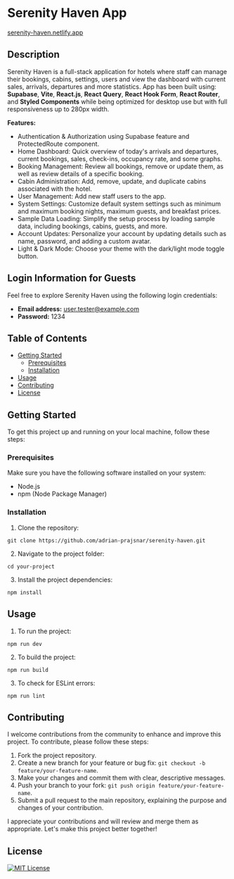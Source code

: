 # Serenity Haven App

[serenity-haven.netlify.app](https://serenity-haven.netlify.app//)

## Description

Serenity Haven is a full-stack application for hotels where staff can manage their bookings, cabins, settings, users and view the dashboard with current sales, arrivals, departures and more statistics. App has been built using: **Supabase**, **Vite**, **React.js**, **React Query**, **React Hook Form**, **React Router**, and **Styled Components** while being optimized for desktop use but with full responsiveness up to 280px width.

**Features:**

- Authentication & Authorization using Supabase feature and ProtectedRoute component.
- Home Dashboard: Quick overview of today's arrivals and departures, current bookings, sales, check-ins, occupancy rate, and some graphs.
- Booking Management: Review all bookings, remove or update them, as well as review details of a specific booking.
- Cabin Administration: Add, remove, update, and duplicate cabins associated with the hotel.
- User Management: Add new staff users to the app.
- System Settings: Customize default system settings such as minimum and maximum booking nights, maximum guests, and breakfast prices.
- Sample Data Loading: Simplify the setup process by loading sample data, including bookings, cabins, guests, and more.
- Account Updates: Personalize your account by updating details such as name, password, and adding a custom avatar.
- Light & Dark Mode: Choose your theme with the dark/light mode toggle button.

## Login Information for Guests

Feel free to explore Serenity Haven using the following login credentials:

- **Email address:** user.tester@example.com
- **Password:** 1234

## Table of Contents

- [Getting Started](#getting-started)
  - [Prerequisites](#prerequisites)
  - [Installation](#installation)
- [Usage](#usage)
- [Contributing](#contributing)
- [License](#license)

## Getting Started

To get this project up and running on your local machine, follow these steps:

### Prerequisites

Make sure you have the following software installed on your system:

- Node.js
- npm (Node Package Manager)

### Installation

1. Clone the repository:

```
git clone https://github.com/adrian-prajsnar/serenity-haven.git
```

2. Navigate to the project folder:

```
cd your-project
```

3. Install the project dependencies:

```
npm install
```

## Usage

1. To run the project:

```
npm run dev
```

2. To build the project:

```
npm run build
```

3. To check for ESLint errors:

```
npm run lint
```

## Contributing

I welcome contributions from the community to enhance and improve this project. To contribute, please follow these steps:

1. Fork the project repository.
2. Create a new branch for your feature or bug fix: `git checkout -b feature/your-feature-name`.
3. Make your changes and commit them with clear, descriptive messages.
4. Push your branch to your fork: `git push origin feature/your-feature-name`.
5. Submit a pull request to the main repository, explaining the purpose and changes of your contribution.

I appreciate your contributions and will review and merge them as appropriate. Let's make this project better together!

## License

[![MIT License](https://img.shields.io/badge/License-MIT-green.svg)](https://choosealicense.com/licenses/mit/)
